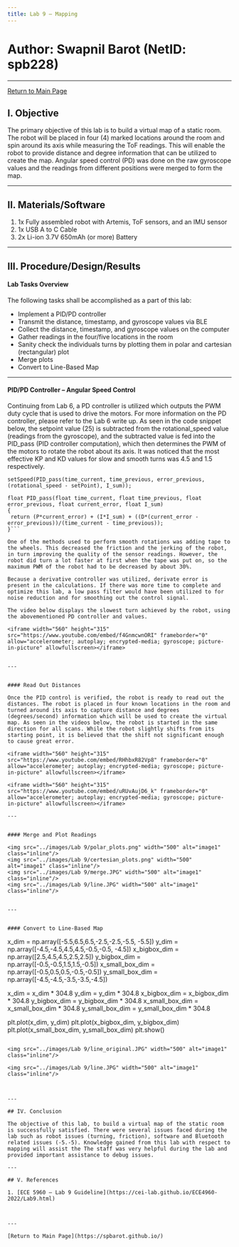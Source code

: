 ```yaml
---
title: Lab 9 – Mapping
---
```

# Author: Swapnil Barot (NetID: spb228)
---

[Return to Main Page](https://spbarot.github.io/)

## I. Objective

The primary objective of this lab is to build a virtual map of a static room. The robot will be placed in four (4) marked locations around the room and spin around its axis while measuring the ToF readings. This will enable the robot to provide distance and degree information that can be utilized to create the map. Angular speed control (PD) was done on the raw gyroscope values and the readings from different positions were merged to form the map. 

---

## II. Materials/Software

1. 1x Fully assembled robot with Artemis, ToF sensors, and an IMU sensor
2. 1x USB A to C Cable
3. 2x Li-ion 3.7V 650mAh (or more) Battery

---

## III. Procedure/Design/Results
#### Lab Tasks Overview 

The following tasks shall be accomplished as a part of this lab: 
* Implement a PID/PD controller
* Transmit the distance, timestamp, and gyroscope values via BLE 
* Collect the distance, timestamp, and gyroscope values on the computer
* Gather readings in the four/five locations in the room
* Sanity check the individuals turns by plotting them in polar and cartesian (rectangular) plot 
* Merge plots
* Convert to Line-Based Map

---

#### PID/PD Controller – Angular Speed Control 

Continuing from Lab 6, a PD controller is utilized which outputs the PWM duty cycle that is used to drive the motors. For more information on the PD controller, please refer to the Lab 6 write up. As seen in the code snippet below, the setpoint value (25) is subtracted from the rotational_speed value (readings from the gyroscope), and the subtracted value is fed into the PID_pass (PID controller computation), which then determines the PWM of the motors to rotate the robot about its axis. It was noticed that the most effective KP and KD values for slow and smooth turns was 4.5 and 1.5 respectively. 

```
setSpeed(PID_pass(time_current, time_previous, error_previous, (rotational_speed - setPoint), I_sum));

float PID_pass(float time_current, float time_previous, float error_previous, float current_error, float I_sum) 
{
 return (P*current_error) + (I*I_sum) + ((D*(current_error - error_previous))/(time_current - time_previous));
}```

One of the methods used to perform smooth rotations was adding tape to the wheels. This decreased the friction and the jerking of the robot, in turn improving the quality of the sensor readings. However, the robot did turn a lot faster at first when the tape was put on, so the maximum PWM of the robot had to be decreased by about 30%. 

Because a derivative controller was utilized, derivate error is present in the calculations. If there was more time to complete and optimize this lab, a low pass filter would have been utilized to for noise reduction and for smoothing out the control signal. 

The video below displays the slowest turn achieved by the robot, using the abovementioned PD controller and values. 

<iframe width="560" height="315" src="https://www.youtube.com/embed/f4GnmcwnORI" frameborder="0" allow="accelerometer; autoplay; encrypted-media; gyroscope; picture-in-picture" allowfullscreen></iframe>


---


#### Read Out Distances 

Once the PID control is verified, the robot is ready to read out the distances. The robot is placed in four known locations in the room and turned around its axis to capture distance and degrees (degrees/second) information which will be used to create the virtual map. As seen in the videos below, the robot is started in the same direction for all scans. While the robot slightly shifts from its starting point, it is believed that the shift not significant enough to cause great error. 

<iframe width="560" height="315" src="https://www.youtube.com/embed/RHhbxR82Vp8" frameborder="0" allow="accelerometer; autoplay; encrypted-media; gyroscope; picture-in-picture" allowfullscreen></iframe>

<iframe width="560" height="315" src="https://www.youtube.com/embed/uRUvAujD6_k" frameborder="0" allow="accelerometer; autoplay; encrypted-media; gyroscope; picture-in-picture" allowfullscreen></iframe>

---


#### Merge and Plot Readings

<img src="../images/Lab 9/polar_plots.png" width="500" alt="image1" class="inline"/>
<img src="../images/Lab 9/certesian_plots.png" width="500" alt="image1" class="inline"/>
<img src="../images/Lab 9/merge.JPG" width="500" alt="image1" class="inline"/>
<img src="../images/Lab 9/line.JPG" width="500" alt="image1" class="inline"/>


---


#### Convert to Line-Based Map

```
x_dim = np.array([-5.5,6.5,6.5,-2.5,-2.5,-5.5, -5.5])
y_dim = np.array([-4.5,-4.5,4.5,4.5,-0.5,-0.5, -4.5])
x_bigbox_dim = np.array([2.5,4.5,4.5,2.5,2.5])
y_bigbox_dim = np.array([-0.5,-0.5,1.5,1.5,-0.5])
x_small_box_dim = np.array([-0.5,0.5,0.5,-0.5,-0.5])
y_small_box_dim = np.array([-4.5,-4.5,-3.5,-3.5,-4.5])

x_dim = x_dim * 304.8
y_dim = y_dim * 304.8
x_bigbox_dim = x_bigbox_dim * 304.8
y_bigbox_dim = y_bigbox_dim * 304.8
x_small_box_dim = x_small_box_dim * 304.8
y_small_box_dim = y_small_box_dim * 304.8

plt.plot(x_dim, y_dim)
plt.plot(x_bigbox_dim, y_bigbox_dim)
plt.plot(x_small_box_dim, y_small_box_dim)
plt.show()
```

<img src="../images/Lab 9/line_original.JPG" width="500" alt="image1" class="inline"/>

<img src="../images/Lab 9/line.JPG" width="500" alt="image1" class="inline"/>

 

---

## IV. Conclusion

The objective of this lab, to build a virtual map of the static room is successfully satisfied. There were several issues faced during the lab such as robot issues (turning, friction), software and Bluetooth related issues (-5.-5). Knowledge gained from this lab with respect to mapping will assist the The staff was very helpful during the lab and provided important assistance to debug issues.

---

## V. References

1. [ECE 5960 – Lab 9 Guideline](https://cei-lab.github.io/ECE4960-2022/Lab9.html)



---

[Return to Main Page](https://spbarot.github.io/)


